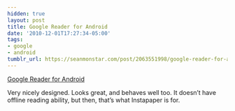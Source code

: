```yaml
---
hidden: true
layout: post
title: Google Reader for Android
date: '2010-12-01T17:27:34-05:00'
tags:
- google
- android
tumblr_url: https://seanmonstar.com/post/2063551998/google-reader-for-android
---
```

[Google Reader for Android](http://androidandme.com/2010/12/applications/native-google-reader-app-finally-comes-to-android/)  

Very nicely designed. Looks great, and behaves well too. It doesn’t have offline reading ability, but then, that’s what Instapaper is for.

